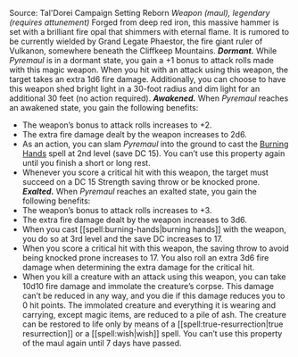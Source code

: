 Source: Tal'Dorei Campaign Setting Reborn
*Weapon (maul), legendary (requires attunement)*
Forged from deep red iron, this massive hammer is set with a brilliant fire opal that shimmers with eternal flame. It is rumored to be currently wielded by Grand Legate Phaestor, the fire giant ruler of Vulkanon, somewhere beneath the Cliffkeep Mountains.
***Dormant.*** While *Pyremaul* is in a dormant state, you gain a +1 bonus to attack rolls made with this magic weapon. When you hit with an attack using this weapon, the target takes an extra 1d6 fire damage.
Additionally, you can choose to have this weapon shed bright light in a 30-foot radius and dim light for an additional 30 feet (no action required).
***Awakened.*** When *Pyremaul* reaches an awakened state, you gain the following benefits:
* The weapon’s bonus to attack rolls increases to +2.
* The extra fire damage dealt by the weapon increases to 2d6.
* As an action, you can slam *Pyremaul* into the ground to cast the [Burning Hands](http://dnd5e.wikiot.com/spell:burning-hands) spell at 2nd level (save DC 15). You can’t use this property again until you finish a short or long rest.
* Whenever you score a critical hit with this weapon, the target must succeed on a DC 15 Strength saving throw or be knocked prone.
***Exalted.*** When *Pyremaul* reaches an exalted state, you gain the following benefits:
* The weapon’s bonus to attack rolls increases to +3.
* The extra fire damage dealt by the weapon increases to 3d6.
* When you cast [[spell:burning-hands|burning hands]] with the weapon, you do so at 3rd level and the save DC increases to 17.
* When you score a critical hit with this weapon, the saving throw to avoid being knocked prone increases to 17. You also roll an extra 3d6 fire damage when determining the extra damage for the critical hit.
* When you kill a creature with an attack using this weapon, you can take 10d10 fire damage and immolate the creature’s corpse. This damage can’t be reduced in any way, and you die if this damage reduces you to 0 hit points. The immolated creature and everything it is wearing and carrying, except magic items, are reduced to a pile of ash. The creature can be restored to life only by means of a [[spell:true-resurrection|true resurrection]] or a [[spell:wish|wish]] spell. You can’t use this property of the maul again until 7 days have passed.